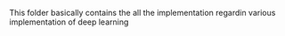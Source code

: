 This folder basically contains the all the implementation regardin various implementation of deep learning
